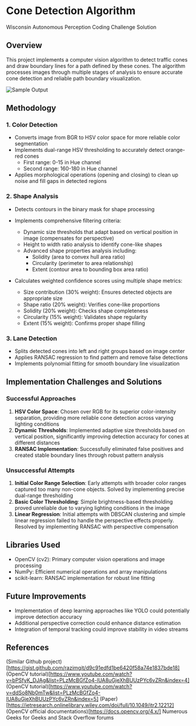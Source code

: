 # Cone Detection Algorithm
Wisconsin Autonomous Perception Coding Challenge Solution

## Overview
This project implements a computer vision algorithm to detect traffic cones and draw boundary lines for a path defined by these cones. The algorithm processes images through multiple stages of analysis to ensure accurate cone detection and reliable path boundary visualization.

![Sample Output](answer.png)

## Methodology

### 1. Color Detection
- Converts image from BGR to HSV color space for more reliable color segmentation
- Implements dual-range HSV thresholding to accurately detect orange-red cones
  - First range: 0-15 in Hue channel
  - Second range: 160-180 in Hue channel
- Applies morphological operations (opening and closing) to clean up noise and fill gaps in detected regions

### 2. Shape Analysis
- Detects contours in the binary mask for shape processing
- Implements comprehensive filtering criteria:
  - Dynamic size thresholds that adapt based on vertical position in image (compensates for perspective)
  - Height to width ratio analysis to identify cone-like shapes
  - Advanced shape properties analysis including:
    - Solidity (area to convex hull area ratio)
    - Circularity (perimeter to area relationship)
    - Extent (contour area to bounding box area ratio)

- Calculates weighted confidence scores using multiple shape metrics:
  - Size contribution (30% weight): Ensures detected objects are appropriate size
  - Shape ratio (20% weight): Verifies cone-like proportions
  - Solidity (20% weight): Checks shape completeness
  - Circularity (15% weight): Validates shape regularity
  - Extent (15% weight): Confirms proper shape filling

### 3. Lane Detection
- Splits detected cones into left and right groups based on image center
- Applies RANSAC regression to find pattern and remove false detections
- Implements polynomial fitting for smooth boundary line visualization

## Implementation Challenges and Solutions

### Successful Approaches
1. **HSV Color Space**: Chosen over RGB for its superior color-intensity separation, providing more reliable cone detection across varying lighting conditions
2. **Dynamic Thresholds**: Implemented adaptive size thresholds based on vertical position, significantly improving detection accuracy for cones at different distances
3. **RANSAC Implementation**: Successfully eliminated false positives and created stable boundary lines through robust pattern analysis

### Unsuccessful Attempts
1. **Initial Color Range Selection**: Early attempts with broader color ranges captured too many non-cone objects. Solved by implementing precise dual-range thresholding
2. **Basic Color Thresholding**: Simple brightness-based thresholding proved unreliable due to varying lighting conditions in the image
3. **Linear Regression**: Initial attempts with DBSCAN clustering and simple linear regression failed to handle the perspective effects properly. Resolved by implementing RANSAC with perspective compensation

## Libraries Used
- OpenCV (cv2): Primary computer vision operations and image processing
- NumPy: Efficient numerical operations and array manipulations
- scikit-learn: RANSAC implementation for robust line fitting

## Future Improvements
- Implementation of deep learning approaches like YOLO could potentially improve detection accuracy
- Additional perspective correction could enhance distance estimation
- Integration of temporal tracking could improve stability in video streams

## References
(Similar Github project)[https://gist.github.com/razimgit/d9c91edfd1be6420f58a74e1837bde18]
(OpenCV tutorial)[https://www.youtube.com/watch?v=bPSfyK_DJAg&list=PLzMcBGfZo4-lUA8uGjeXhBUUzPYc6vZRn&index=4]
(OpenCV tutorial)[https://www.youtube.com/watch?v=ddSo8Nb0mTw&list=PLzMcBGfZo4-lUA8uGjeXhBUUzPYc6vZRn&index=5]
(Paper)[https://ietresearch.onlinelibrary.wiley.com/doi/full/10.1049/itr2.12212]
(OpenCV official documentations)[https://docs.opencv.org/4.x/]
Numerous Geeks for Geeks and Stack Overflow forums
